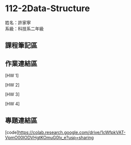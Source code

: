 # 112-2Data-Structure

姓名：許家寧   
系級：科技系二年級    
## 課程筆記區

## 作業連結區
[HW 1]

[HW 2]

[HW 3]

[HW 4]
## 專題連結區
[code]https://colab.research.google.com/drive/1cWfpkVAT-VpmO00lODVHgtKOmuG0lv_e?usp=sharing
